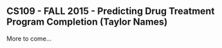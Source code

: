 ## CS109 - FALL 2015 - Predicting Drug Treatment Program Completion (Taylor Names)



More to come...